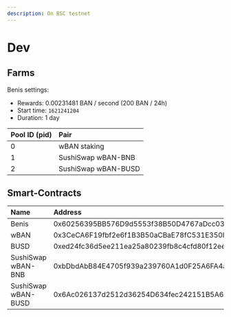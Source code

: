 ```yaml
---
description: On BSC testnet
---
```


# Dev

## Farms

Benis settings:

* Rewards: 0.00231481 BAN / second \(200 BAN / 24h\)
* Start time: `1621241204`
* Duration: 1 day

| Pool ID \(pid\) | Pair |
| :--- | :--- |
| 0 | wBAN staking |
| 1 | SushiSwap wBAN-BNB |
| 2 | SushiSwap wBAN-BUSD |

## Smart-Contracts

| Name | Address |
| :--- | :--- |
| Benis | 0x60256395BB576D9d5553f38B50D4767aDcc030c0 |
| wBAN | 0x3CeCA6F19fbf2e6f1B3B50aCBaE78fC531E350b6 |
| BUSD | 0xed24fc36d5ee211ea25a80239fb8c4cfd80f12ee |
| SushiSwap wBAN-BNB | 0xbDbdAbB84E4705f939a239760A1d0F25A6FA4a21 |
| SushiSwap wBAN-BUSD | 0x6Ac026137d2512d36254D634fec242151B5A6302 |


